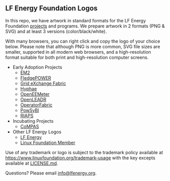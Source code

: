 ## LF Energy Foundation Logos

In this repo, we have artwork in standard formats for the LF Energy Foundation [projects](https://www.lfenergy.org/projects/) and programs. We prepare artwork in 2 formats (PNG & SVG) and at least 3 versions (color/black/white).

With many browsers, you can right click and copy the logo of your choice below. Please note that although PNG is more common, SVG file sizes are smaller, supported in all modern web browsers, and a high-resolution format suitable for both print and high-resolution computer screens.

* Early Adoption Projects
  * [EM2](projects/em2)
  * [FledgePOWER](projects/fledgepower)
  * [Grid eXchange Fabric](projects/grid-exchange-fabric)
  * [Hyphae](projects/hyphae)
  * [OpenEEMeter](projects/openeemeter)
  * [OpenLEADR](projects/openleadr)
  * [OperatorFabric](projects/operatorfabric)
  * [PowSyBl](projects/powsysbi)
  * [RIAPS](projects/riaps)
* Incubating Projects
  * [CoMPAS](projects/compas)
* Other LF Energy Logos
  * [LF Energy](other/lf-energy)
  * [Linux Foundation Member](other/lf-member)

Use of any trademark or logo is subject to the trademark policy available at https://www.linuxfoundation.org/trademark-usage with the key excepts available at [LICENSE.md](LICENSE.md). 

Questions? Please email [info@lfenergy.org](mailto:info@lfenergy.org).
